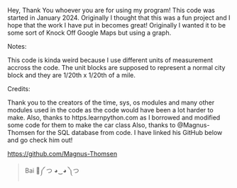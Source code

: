 Hey, Thank You whoever you are for using my program!
This code was started in January 2024. Originally I thought that this was a fun project and I hope that the work I have put in becomes great!
Originally I wanted it to be some sort of Knock Off Google Maps but using a graph.

Notes:

This code is kinda weird because I use different units of measurement accross the code.
The unit blocks are supposed to represent a normal city block and they are 1/20th x 1/20th of a mile.

Credits:

Thank you to the creators of the time, sys, os modules and many other modules used in the code as the code would have been a lot harder to make.
Also, thanks to https.learnpython.com as I borrowed and modified some code for them to make the car class
Also, thanks to @Magnus-Thomsen for the SQL database from code. I have linked his GitHub below and go check him out!

https://github.com/Magnus-Thomsen

> Bai 🐢༼ つ ◕‿◕ ༽つ
